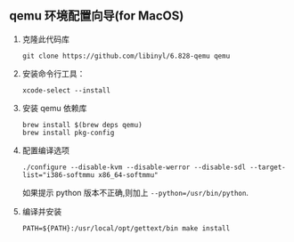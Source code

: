 ## qemu 环境配置向导(for MacOS)

1. 克隆此代码库
   
    ```
    git clone https://github.com/libinyl/6.828-qemu qemu
    ```

2. 安装命令行工具：
   
    ```
    xcode-select --install
    ```

3. 安装 qemu 依赖库

    ```
    brew install $(brew deps qemu)
    brew install pkg-config
    ```


4. 配置编译选项

    ```
    ./configure --disable-kvm --disable-werror --disable-sdl --target-list="i386-softmmu x86_64-softmmu"
    ```

    如果提示 python 版本不正确,则加上 `--python=/usr/bin/python`.

5. 编译并安装
   
   ```
   PATH=${PATH}:/usr/local/opt/gettext/bin make install
   ```
